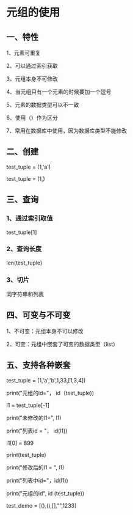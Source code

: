 # 元组的使用

## 一、特性

1、元素可重复

2、可以通过索引获取

3、元组本身不可修改

4、当元组只有一个元素的时候要加一个逗号

5、元素的数据类型可以不一致

6、使用（）作为区分

7、常用在数据库中使用，因为数据库类型不能修改

## 二、创建

test_tuple = (1,'a')

test_tuple = (1,)



## 三、查询

### 1、通过索引取值

test_tuple[1]



### 2、查询长度

len(test_tuple)



### 3、切片

同字符串和列表



## 四、可变与不可变

1、不可变：元组本身不可以修改

2、可变：元组中嵌套了可变的数据类型（list）



## 五、支持各种嵌套

test_tuple = (1,'a','b',1,33,[1,3,4])

print("元组的id="， id（test_tuple))



l1 = test_tuple[-1]

print("未修改的l1=", l1)

print("列表id = "， id(l1))

l1[0] = 899



print(test_tuple)

print("修改后的l1 = ", l1)

print("列表中id="，id(l1))

print("元组的id", id (test_tuple))



test_demo = [(),(),[],"",1233]